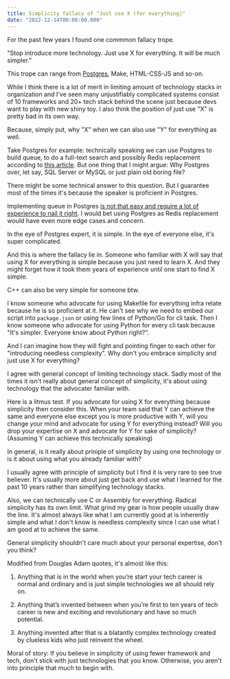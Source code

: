 ```yaml
---
title: Simplicity fallacy of "Just use X (for everything)"
date: "2022-12-14T00:00:00.000"
---
```


For the past few years I found one commmon fallacy trope.

"Stop introduce more technology. Just use X for everything. It will be much simpler."

This trope can range from [Postgres](https://www.amazingcto.com/postgres-for-everything/), Make, HTML-CSS-JS and so-on.

While I think there is a lot of merit in limiting amount of technology stacks in organization and I've seen many unjustifiably complicated systems consist of 10 frameworks and 20+ tech stack behind the scene just because devs want to play with new shiny toy. I also think the position of just use "X" is pretty bad in its own way.

Because, simply put, why "X" when we can also use "Y" for everything as well.

Take Postgres for example: technically speaking we can use Postgres to build queue, to do a full-text search and possibly Redis replacement according to [this article](https://www.amazingcto.com/postgres-for-everything/). But one thing that I might argue: Why Postgres over, let say, SQL Server or MySQL or just plain old boring file?

There might be some technical answer to this question. But I guarantee most of the times it's because the speaker is proficient in Postgres.

Implementing queue in Postgres [is not that easy and require a lot of experience to nail it right](https://www.reddit.com/r/programming/comments/zk3hbg/comment/j0031fy/?utm_source=share&utm_medium=web2x&context=3). I would bet using Postgres as Redis replacement would have even more edge cases and concern.

In the eye of Postgres expert, it is simple. In the eye of everyone else, it's super complicated.

And this is where the fallacy lie in. Someone who familiar with X will say that using X for everything is simple because you just need to learn X. And they might forget how it took them years of experience until one start to find X simple.

C++ can also be very simple for someone btw.

I know someone who advocate for using Makefile for everything infra relate because he is so proficient at it. He can't see why we need to embed our script into `package.json` or using few lines of Python/Go for cli task. Then I know someone who advocate for using Python for every cli task because "It's simpler. Everyone know about Python right?".

And I can imagine how they will fight and pointing finger to each other for "introducing needless complexity". Why don't you embrace simplicity and just use X for everything?

I agree with general concept of limiting technology stack. Sadly most of the times it isn't really about general concept of simplicity, it's about using technology that the advocater familiar with.

Here is a litmus test. If you advocate for using X for everything because simplicity then consider this. When your team said that Y can achieve the same and everyone else except you is more productive with Y, will you change your mind and advocate for using Y for everything instead? Will you drop your expertise on X and advocate for Y for sake of simplicity? (Assuming Y can achieve this technically speaking)

In general, is it really about priniple of simplicity by using one technology or is it about using what you already familiar with?

I usually agree with principle of simplicity but I find it is very rare to see true believer. It's usually more about just get back and use what I learned for the past 10 years rather than simplifying technology stacks.

Also, we can technically use C or Assembly for everything. Radical simplicity has its own limit. What grind my gear is how people usually draw the line. It's almost always like what I am currently good at is inherently simple and what I don't know is needless complexity since I can use what I am good at to achieve the same.

General simplicity shouldn't care much about your personal expertise, don't you think?

Modified from Douglas Adam quotes, it's almost like this:

1. Anything that is in the world when you’re start your tech career is normal and ordinary and is just simple technologies we all should rely on.

2. Anything that’s invented between when you’re first to ten years of tech career is new and exciting and revolutionary and have so much potential.

3. Anything invented after that is a blatantly complex technology created by clueless kids who just reinvent the wheel.

Moral of story: If you believe in simplicity of using fewer framework and tech, don't stick with just technologies that you know. Otherwise, you aren't into principle that much to begin with.
